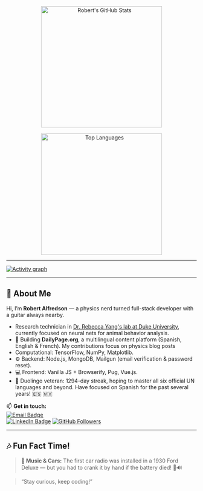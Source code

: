 <!-- GITHUB STATS & LANGUAGES IN A GRID -->
<div style="display: grid; grid-template-columns: repeat(auto-fit, minmax(280px, 1fr)); gap: 1rem; justify-items: center;">

  <!-- GitHub Stats Card -->
  <div align="center">
    <img
      src="https://github-readme-stats.vercel.app/api?username=rcalfredson&theme=radical&show_icons=true&count_private=true&hide_title=true"
      alt="Robert's GitHub Stats" width="320"
    />
  </div>

  <!-- Top Languages Card -->
  <div align="center">
    <img
      src="https://github-readme-stats.vercel.app/api/top-langs/?username=rcalfredson&theme=radical&layout=compact&hide=html,css"
      alt="Top Languages" width="320"
    />
  </div>

</div>

---

<!-- ACTIVITY GRAPH INSIDE A COLLAPSIBLE -->
<a href="https://github.com/ashutosh00710/github-readme-activity-graph">
    <img src="https://github-readme-activity-graph.vercel.app/graph?username=rcalfredson&theme=xcode&hide_border=true" alt="Activity graph">
  </a>

---

## 👋 About Me

Hi, I’m **Robert Alfredson** — a physics nerd turned full-stack developer with a guitar always nearby.

- Research technician in [Dr. Rebecca Yang's lab at Duke University](https://rebeccayang.org/), currently focused on neural nets for animal behavior analysis.
- 🔭 Building **DailyPage.org**, a multilingual content platform (Spanish, English & French). My contributions focus on physics blog posts
- Computational: TensorFlow, NumPy, Matplotlib.
- ⚙️ Backend: Node.js, MongoDB, Mailgun (email verification & password reset).  
- 💻 Frontend: Vanilla JS + Browserify, Pug, Vue.js.
- 🌱 Duolingo veteran: 1294-day streak, hoping to master all six official UN languages and beyond. Have focused on Spanish for the past several years! 🇪🇸 🇲🇽

📫 **Get in touch:**  
[![Email Badge](https://img.shields.io/badge/✉️-robert.c.alfredson@gmail.com-blue?logo=gmail)](mailto:robert.c.alfredson@gmail.com)  
[![LinkedIn Badge](https://img.shields.io/badge/🔗-LinkedIn-black?logo=linkedin)](https://www.linkedin.com/in/robert-alfredson-78724a69/)
[![GitHub Followers](https://img.shields.io/github/followers/rcalfredson?label=Follow&style=social)](https://github.com/rcalfredson)

---

## 🎶 Fun Fact Time!

> **🎵 Music & Cars:** The first car radio was installed in a 1930 Ford Deluxe — but you had to crank it by hand if the battery died! 🚗🔊

> “Stay curious, keep coding!”
